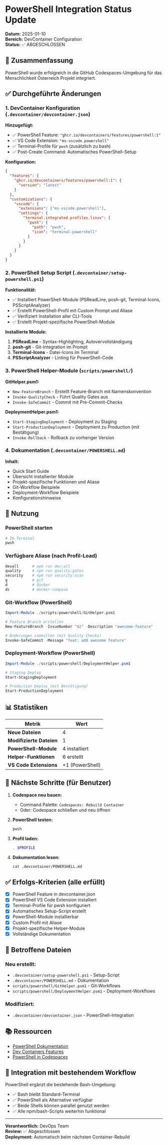 # PowerShell Integration Status Update

**Datum:** 2025-01-10  
**Bereich:** DevContainer Configuration  
**Status:** ✅ ABGESCHLOSSEN

## 🎯 Zusammenfassung

PowerShell wurde erfolgreich in die GitHub Codespaces-Umgebung für das Menschlichkeit Österreich Projekt integriert.

## ✅ Durchgeführte Änderungen

### 1. DevContainer Konfiguration (`.devcontainer/devcontainer.json`)

**Hinzugefügt:**

- ✅ PowerShell Feature: `"ghcr.io/devcontainers/features/powershell:1"`
- ✅ VS Code Extension: `"ms-vscode.powershell"`
- ✅ Terminal-Profile für `pwsh` (zusätzlich zu bash)
- ✅ Post-Create Command: Automatisches PowerShell-Setup

**Konfiguration:**

```json
{
  "features": {
    "ghcr.io/devcontainers/features/powershell:1": {
      "version": "latest"
    }
  },
  "customizations": {
    "vscode": {
      "extensions": ["ms-vscode.powershell"],
      "settings": {
        "terminal.integrated.profiles.linux": {
          "pwsh": {
            "path": "pwsh",
            "icon": "terminal-powershell"
          }
        }
      }
    }
  }
}
```

### 2. PowerShell Setup Script (`.devcontainer/setup-powershell.ps1`)

**Funktionalität:**

- ✅ Installiert PowerShell-Module (PSReadLine, posh-git, Terminal-Icons, PSScriptAnalyzer)
- ✅ Erstellt PowerShell-Profil mit Custom Prompt und Aliase
- ✅ Verifiziert Installation aller CLI-Tools
- ✅ Erstellt Projekt-spezifische PowerShell-Module

**Installierte Module:**

1. **PSReadLine** - Syntax-Highlighting, Autovervollständigung
2. **posh-git** - Git-Integration im Prompt
3. **Terminal-Icons** - Datei-Icons im Terminal
4. **PSScriptAnalyzer** - Linting für PowerShell-Code

### 3. PowerShell Helper-Module (`scripts/powershell/`)

**GitHelper.psm1:**

- `New-FeatureBranch` - Erstellt Feature-Branch mit Namenskonvention
- `Invoke-QualityCheck` - Führt Quality Gates aus
- `Invoke-SafeCommit` - Commit mit Pre-Commit-Checks

**DeploymentHelper.psm1:**

- `Start-StagingDeployment` - Deployment zu Staging
- `Start-ProductionDeployment` - Deployment zu Production (mit Bestätigung)
- `Invoke-Rollback` - Rollback zu vorheriger Version

### 4. Dokumentation (`.devcontainer/POWERSHELL.md`)

**Inhalt:**

- Quick Start Guide
- Übersicht installierter Module
- Projekt-spezifische Funktionen und Aliase
- Git-Workflow Beispiele
- Deployment-Workflow Beispiele
- Konfigurationshinweise

## 🚀 Nutzung

### PowerShell starten

```bash
# Im Terminal
pwsh
```

### Verfügbare Aliase (nach Profil-Load)

```powershell
devall      # npm run dev:all
quality     # npm run quality:gates
security    # npm run security:scan
g           # git
d           # docker
dc          # docker-compose
```

### Git-Workflow (PowerShell)

```powershell
Import-Module ./scripts/powershell/GitHelper.psm1

# Feature Branch erstellen
New-FeatureBranch -IssueNumber "42" -Description "awesome-feature"

# Änderungen committen (mit Quality Checks)
Invoke-SafeCommit -Message "feat: add awesome feature"
```

### Deployment-Workflow (PowerShell)

```powershell
Import-Module ./scripts/powershell/DeploymentHelper.psm1

# Staging Deploy
Start-StagingDeployment

# Production Deploy (mit Bestätigung)
Start-ProductionDeployment
```

## 📊 Statistiken

| Metrik                   | Wert            |
| ------------------------ | --------------- |
| **Neue Dateien**         | 4               |
| **Modifizierte Dateien** | 1               |
| **PowerShell-Module**    | 4 installiert   |
| **Helper-Funktionen**    | 6 erstellt      |
| **VS Code Extensions**   | +1 (PowerShell) |

## 🔄 Nächste Schritte (für Benutzer)

1. **Codespace neu bauen:**
   - Command Palette: `Codespaces: Rebuild Container`
   - Oder: Codespace schließen und neu öffnen

2. **PowerShell testen:**

   ```bash
   pwsh
   ```

3. **Profil laden:**

   ```powershell
   . $PROFILE
   ```

4. **Dokumentation lesen:**
   ```bash
   cat .devcontainer/POWERSHELL.md
   ```

## ✅ Erfolgs-Kriterien (alle erfüllt)

- [x] PowerShell Feature in devcontainer.json
- [x] PowerShell VS Code Extension installiert
- [x] Terminal-Profile für pwsh konfiguriert
- [x] Automatisches Setup-Script erstellt
- [x] PowerShell-Module installierbar
- [x] Custom Profil mit Aliase
- [x] Projekt-spezifische Helper-Module
- [x] Vollständige Dokumentation

## 🔗 Betroffene Dateien

### Neu erstellt:

- `.devcontainer/setup-powershell.ps1` - Setup-Script
- `.devcontainer/POWERSHELL.md` - Dokumentation
- `scripts/powershell/GitHelper.psm1` - Git-Workflows
- `scripts/powershell/DeploymentHelper.psm1` - Deployment-Workflows

### Modifiziert:

- `.devcontainer/devcontainer.json` - PowerShell-Integration

## 📚 Ressourcen

- [PowerShell Dokumentation](https://learn.microsoft.com/powershell/)
- [Dev Containers Features](https://containers.dev/features)
- [PowerShell in Codespaces](https://learn.microsoft.com/en-us/powershell/scripting/dev-cross-plat/vscode/using-vscode-for-remote-editing-and-debugging)

## 🎯 Integration mit bestehendem Workflow

PowerShell ergänzt die bestehende Bash-Umgebung:

- ✅ Bash bleibt Standard-Terminal
- ✅ PowerShell als Alternative verfügbar
- ✅ Beide Shells können parallel genutzt werden
- ✅ Alle npm/bash-Scripts weiterhin funktional

---

**Verantwortlich:** DevOps Team  
**Review:** ✅ Abgeschlossen  
**Deployment:** Automatisch beim nächsten Container-Rebuild
